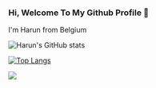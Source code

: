 ### Hi, Welcome To My Github Profile 👋

I'm Harun from Belgium 

![Harun's GitHub stats](https://github-readme-stats.vercel.app/api?username=hrnsykk&show_icons=true&theme=radical)

[![Top Langs](https://github-readme-stats.vercel.app/api/top-langs/?username=hrnsykk&exclude_repo=github-readme-stats,hrnsykk.github.io)](https://github.com/hrnsykk/github-readme-stats)



<img src="https://github-readme-stats.vercel.app/api/top-langs/?username=hrnsykk&layout=compact" >

<!--
**hrnsykk/hrnsykk** is a ✨ _special_ ✨ repository because its `README.md` (this file) appears on your GitHub profile.

Here are some ideas to get you started:

- 🔭 I’m currently working on ...
- 🌱 I’m currently learning ...
- 👯 I’m looking to collaborate on ...
- 🤔 I’m looking for help with ...
- 💬 Ask me about ...
- 📫 How to reach me: ...
- 😄 Pronouns: ...
- ⚡ Fun fact: ...
-->
